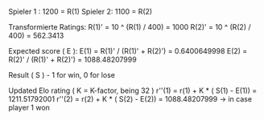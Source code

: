 Spieler 1 : 1200 = R(1)
Spieler 2: 1100 = R(2)

Transformierte Ratings:
R(1)' = 10 ^ (R(1) / 400) = 1000
R(2)' = 10 ^ (R(2) / 400) = 562.3413

Expected score ( E ):
E(1) = R(1)' / (R(1)' + R(2)') = 0.6400649998
E(2) = R(2)' / (R(1)' + R(2)') = 1088.48207999

Result ( S ) - 1 for win, 0 for lose

Updated Elo rating ( K = K-factor, being 32 )
r''(1) = r(1) + K * ( S(1) - E(1)) = 1211.51792001
r''(2) = r(2) + K * ( S(2) - E(2)) = 1088.48207999
-> in case player 1 won